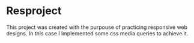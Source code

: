 # Resproject

This project was created with the purpouse of practicing responsive web designs. In this case I implemented some css media queries to achieve it.
